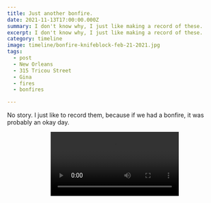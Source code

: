 ```yaml
---
title: Just another bonfire.
date: 2021-11-13T17:00:00.000Z
summary: I don't know why, I just like making a record of these.
excerpt: I don't know why, I just like making a record of these.
category: timeline
image: timeline/bonfire-knifeblock-feb-21-2021.jpg
tags:
  - post 
  - New Orleans
  - 315 Tricou Street
  - Gina
  - fires
  - bonfires

---
```


No story. I just like to record them, because if we had a bonfire, it was probably an okay day.

<div style="width: 100%; text-align: center;">
<video controls loop>
  <source type="video/mp4" src="/static/video/bonfire-nov-13-2021.mp4"></source>
  <p>Your browser does not support the video element.</p>
</video>
</div>